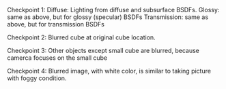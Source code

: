Checkpoint 1: 
Diffuse: Lighting from diffuse and subsurface BSDFs.
Glossy: same as above, but for glossy (specular) BSDFs
Transmission: same as above, but for transmission BSDFs

Checkpoint 2:
Blurred cube at original cube location. 

Checkpoint 3:
Other objects except small cube are blurred, because camerca focuses on the small cube

Checkpoint 4:
Blurred image, with white color, is similar to taking picture with foggy condition. 

